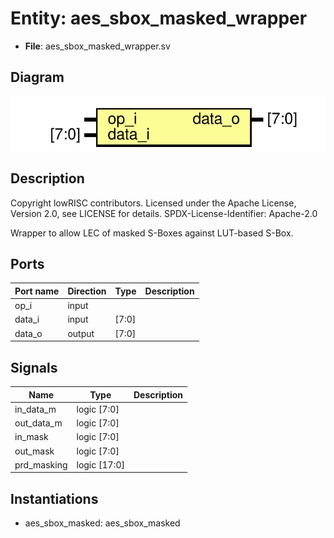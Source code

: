 # Entity: aes_sbox_masked_wrapper

- **File**: aes_sbox_masked_wrapper.sv
## Diagram

![Diagram](aes_sbox_masked_wrapper.svg "Diagram")
## Description

 Copyright lowRISC contributors.
 Licensed under the Apache License, Version 2.0, see LICENSE for details.
 SPDX-License-Identifier: Apache-2.0

 Wrapper to allow LEC of masked S-Boxes against LUT-based S-Box.

## Ports

| Port name | Direction | Type  | Description |
| --------- | --------- | ----- | ----------- |
| op_i      | input     |       |             |
| data_i    | input     | [7:0] |             |
| data_o    | output    | [7:0] |             |
## Signals

| Name        | Type         | Description |
| ----------- | ------------ | ----------- |
| in_data_m   | logic  [7:0] |             |
| out_data_m  | logic  [7:0] |             |
| in_mask     | logic  [7:0] |             |
| out_mask    | logic  [7:0] |             |
| prd_masking | logic [17:0] |             |
## Instantiations

- aes_sbox_masked: aes_sbox_masked
